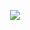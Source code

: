 <p align="center" >
    <a href="LINK TO: WHEN CLICKED">
      <img src="https://github.r2v.ch/codewars?user=narendra28051991&theme=gradient" />
    </a>
</p>

<!--
**narendra28051991/narendra28051991** is a ✨ _special_ ✨ repository because its `README.md` (this file) appears on your GitHub profile.

Here are some ideas to get you started:

- 🔭 I’m currently working on ...
- 🌱 I’m currently learning ...
- 👯 I’m looking to collaborate on ...
- 🤔 I’m looking for help with ...
- 💬 Ask me about ...
- 📫 How to reach me: ...
- 😄 Pronouns: ...
- ⚡ Fun fact: ...
-->
